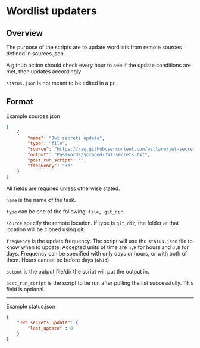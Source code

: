 # Wordlist updaters

## Overview
The purpose of the scripts are to update wordlists from remote sources defined in sources.json.

A github action should check every hour to see if the update conditions are met, then updates accordingly

`status.json` is not meant to be edited in a pr.

## Format

Example sources.json

```json
[
    {
        "name": "Jwt secrets update",
        "type": "file",
        "source": "https://raw.githubusercontent.com/wallarm/jwt-secrets/master/jwt.secrets.list",
        "output": "Passwords/scraped-JWT-secrets.txt",
        "post_run_script": "",
        "frequency": "3h"
    }
]
```

All fields are required unless otherwise stated.

`name` is the name of the task.

`type` can be one of the following: `file, git_dir`.

`source` specify the remote location. If type is `git_dir`, the folder at that location will be cloned using git.

`frequency` is the update frequency. The script will use the `status.json` file to know when to update. Accepted units of time are `h,H` for hours and `d,D` for days. Frequency can be specified with only days or hours, or with both of them. Hours cannot be before days (`6h1d`)

`output` is the output file/dir the script will put the output in.

`post_run_script` is the script to be run after pulling the list successfully. This field is optional.

- - -

Example status.json

```json
{
    "Jwt secrets update": {
        "last_update" : 0
    }
}
```

